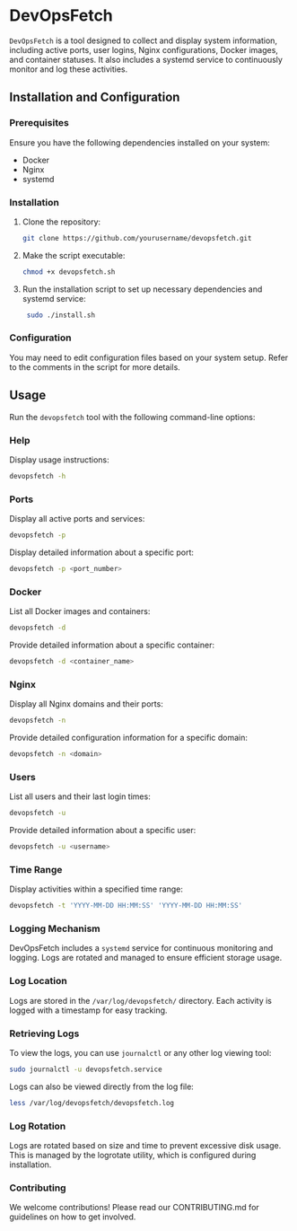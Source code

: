  # DevOpsFetch

`DevOpsFetch` is a tool designed to collect and display system information, including active ports, user logins, Nginx configurations, Docker images, and container statuses. It also includes a systemd service to continuously monitor and log these activities.

## Installation and Configuration

### Prerequisites

Ensure you have the following dependencies installed on your system:
- Docker
- Nginx
- systemd

### Installation

1. Clone the repository:
    ```bash
    git clone https://github.com/yourusername/devopsfetch.git
    ```
  
2) Make the script executable:
     ```bash
     chmod +x devopsfetch.sh
    ```

3. Run the installation script to set up necessary dependencies and systemd service:
    ```bash
     sudo ./install.sh
    ```

### Configuration

You may need to edit configuration files based on your system setup. Refer to the comments in the script for more details.

## Usage

Run the `devopsfetch` tool with the following command-line options:

### Help
Display usage instructions:
```bash
devopsfetch -h
```
### Ports
Display all active ports and services:
```bash
devopsfetch -p
```
Display detailed information about a specific port:
```bash
devopsfetch -p <port_number>
```
### Docker
List all Docker images and containers:
```bash
devopsfetch -d
```
Provide detailed information about a specific container:
```bash
devopsfetch -d <container_name>
```
### Nginx
Display all Nginx domains and their ports:
```bash
devopsfetch -n
```
Provide detailed configuration information for a specific domain:
```bash
devopsfetch -n <domain>
```
### Users
List all users and their last login times:
```bash
devopsfetch -u
```
Provide detailed information about a specific user:
```bash
devopsfetch -u <username>
```
### Time Range
Display activities within a specified time range:
```bash
devopsfetch -t 'YYYY-MM-DD HH:MM:SS' 'YYYY-MM-DD HH:MM:SS'
```
### Logging Mechanism
DevOpsFetch includes a `systemd` service for continuous monitoring and logging. Logs are rotated and managed to ensure efficient storage usage.

### Log Location
Logs are stored in the `/var/log/devopsfetch/` directory. Each activity is logged with a timestamp for easy tracking.

### Retrieving Logs
To view the logs, you can use `journalctl` or any other log viewing tool:
```bash
sudo journalctl -u devopsfetch.service
```
Logs can also be viewed directly from the log file:
```bash
less /var/log/devopsfetch/devopsfetch.log
```
### Log Rotation
Logs are rotated based on size and time to prevent excessive disk usage. This is managed by the logrotate utility, which is configured during installation.

### Contributing
We welcome contributions! Please read our CONTRIBUTING.md for guidelines on how to get involved.






